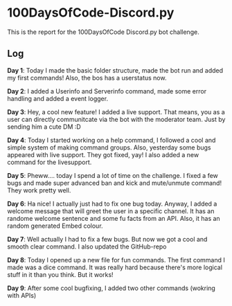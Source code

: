 # 100DaysOfCode-Discord.py
This is the report for the 100DaysOfCode Discord.py bot challenge.

## Log

**Day 1**: Today I made the basic folder structure, made the bot run and added my first commands! Also, the bos has a userstatus now.

**Day 2**: I added a Userinfo and Serverinfo command, made some error handling and added a event logger.


**Day 3**: Hey, a cool new feature! I added a live support. That means, you as a user can directly communitcate via the bot with the moderator team. Just by sending him a cute DM :D

**Day 4**: Today I started working on a help command, I followed a cool and simple system of making command groups. 
Also, yesterday some bugs appeared with live support. They got fixed, yay! I also added a new command for the livesupport.

**Day 5**: Pheww.... today I spend a lot of time on the challenge. I fixed a few bugs and made super advanced ban and kick and mute/unmute command! They work pretty well.

**Day 6**: Ha nice! I actually just had to fix one bug today. Anyway, I added a welcome message that will greet the user in a specific channel. It has an randome welcome sentence and some fu  facts from an API. Also, it has an random generated Embed colour.

**Day 7**: Well actually I had to fix a few bugs. But now we got a cool and smooth clear command. I also updated the GitHub-repo

**Day 8**: Today I opened up a new file for fun commands. The first command I made was a dice command. It was really hard because there's more logical stuff in it than you think. But it works!

**Day 9**: After some cool bugfixing, I added two other commands (wokring with APIs) 